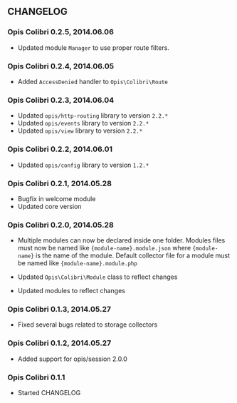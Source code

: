 CHANGELOG
-----------
### Opis Colibri 0.2.5, 2014.06.06

* Updated module `Manager` to use proper route filters.

### Opis Colibri 0.2.4, 2014.06.05

* Added `AccessDenied` handler to `Opis\Colibri\Route`

### Opis Colibri 0.2.3, 2014.06.04

* Updated `opis/http-routing` library to version `2.2.*`
* Updated `opis/events` library to version `2.2.*`
* Updated `opis/view` library to version `2.2.*`

### Opis Colibri 0.2.2, 2014.06.01

* Updated `opis/config` library to version `1.2.*`

### Opis Colibri 0.2.1, 2014.05.28

* Bugfix in welcome module
* Updated core version

### Opis Colibri 0.2.0, 2014.05.28

* Multiple modules can now be declared inside one folder.
Modules files must now be named like `{module-name}.module.json` where `{module-name}`
is the name of the module. Default collector file for a module must be named like `{module-name}.module.php`

* Updated `Opis\Colibri\Module` class to reflect changes
* Updated modules to reflect changes

### Opis Colibri 0.1.3, 2014.05.27

* Fixed several bugs related to storage collectors

### Opis Colibri 0.1.2, 2014.05.27

* Added support for opis/session 2.0.0

### Opis Colibri 0.1.1

* Started CHANGELOG

